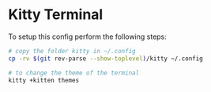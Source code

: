 # Kitty Terminal

To setup this config perform the following steps:

```bash
# copy the folder kitty in ~/.config
cp -rv $(git rev-parse --show-toplevel)/kitty ~/.config

# to change the theme of the terminal
kitty +kitten themes
```